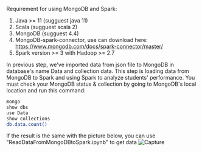 Requirement for using MongoDB and Spark:
  1. Java >= 11 (sugguest java 11)
  2. Scala (sugguest scala 2)
  3. MongoDB (sugguest 4.4) 
  5. MongoDB-spark-connector, use can download here: https://www.mongodb.com/docs/spark-connector/master/
  6. Spark version >= 3 with Hadoop >= 2.7

In previous step, we've imported data from json file to MongoDB in database's name Data and collection data.
This step is loading data from MongoDB to Spark and using Spark to analyze students' performance.
You must check your MongoDB status & collection by going to MongoDB's local location and run this command:
```bash
mongo
show dbs
use Data
show collections
db.data.count()
```
If the result is the same with the picture below, you can use "ReadDataFromMongoDBtoSpark.ipynb" to get data
![Capture](https://user-images.githubusercontent.com/80337571/164374469-76ddc42d-8c26-4e7b-9c67-d73573faaf6a.PNG)


